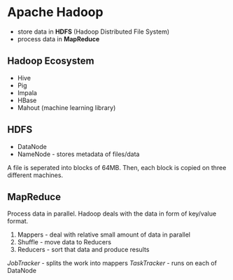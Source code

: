 # Apache Hadoop

- store data in **HDFS** (Hadoop Distributed File System)
- process data in **MapReduce**

## Hadoop Ecosystem

- Hive
- Pig
- Impala
- HBase
- Mahout (machine learning library)

## HDFS

- DataNode
- NameNode - stores metadata of files/data

A file is seperated into blocks of 64MB. Then, each block is copied on three different machines.

## MapReduce

Process data in parallel. Hadoop deals with the data in form of key/value format.

1. Mappers - deal with relative small amount of data in parallel
2. Shuffle - move data to Reducers
3. Reducers - sort that data and produce results

*JobTracker* - splits the work into mappers
*TaskTracker* - runs on each of DataNode
